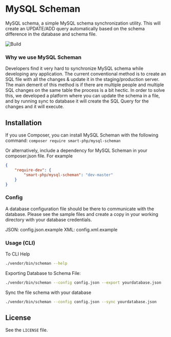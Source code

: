 # MySQL Scheman

MySQL schema, a simple MySQL schema synchronization utility. This will create an UPDATE/ADD query automatically based on the schema difference in the database and schema file.

![Build](https://github.com/shabeer-ali-m/mysql-scheman/workflows/PHP%20Composer/badge.svg)

### Why we use MySQL Scheman

Developers find it very hard to synchronize MySQL schema while developing any application. The current conventional method is to create an SQL  file with all the changes & update it in the staging/production server. The main demerit of this method is if there are multiple people and multiple SQL changes on the same table the process is a bit hectic. In order to solve this, we developed a platform where you can update the schema in a file, and by running sync to database it will create the SQL Query for the changes and it will execute.

## Installation
If you use Composer, you can install MySQL Scheman with the following command:
```composer require smart-php/mysql-scheman```

Or alternatively, include a dependency for MySQL Scheman in your composer.json file. For example
```json
{
    "require-dev": {
        "smart-php/mysql-scheman": "dev-master"
    }
}
```

### Config

A database configuration file should be there to communicate with the database. Please see the sample files and create a copy in your working directory with your database credentials.

JSON: config.json.example
XML: config.xml.example

### Usage (CLI)

To CLI Help
```sh
./vendor/bin/scheman --help
```

Exporting Database to Schema File:

```sh
./vendor/bin/scheman --config config.json --export yourdatabase.json
```

Sync the file schema with your database

```sh
./vendor/bin/scheman --config config.json --sync yourdatabase.json
```

## License
See the `LICENSE` file.
